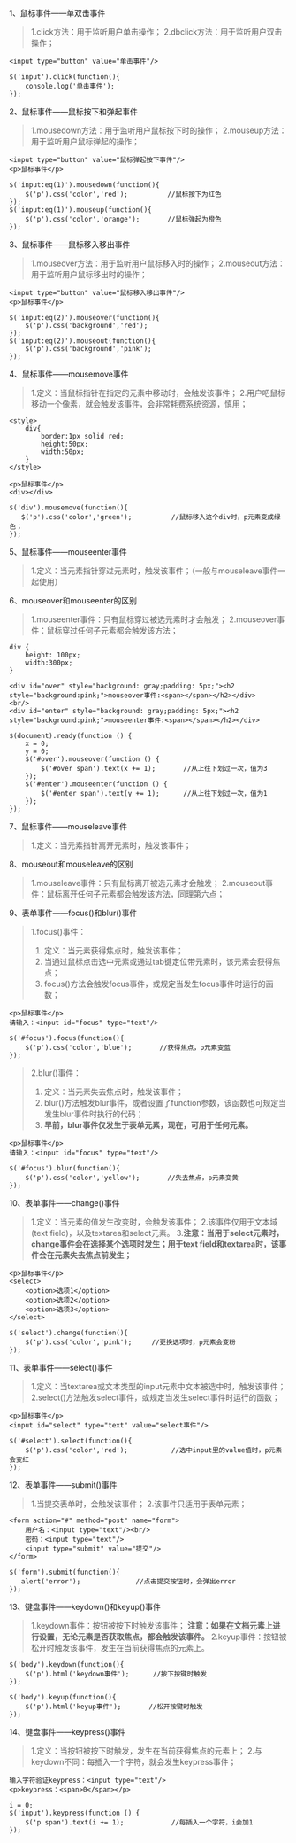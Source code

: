 1、鼠标事件——单双击事件
> 1.click方法：用于监听用户单击操作；
> 2.dbclick方法：用于监听用户双击操作；
```
<input type="button" value="单击事件"/>

$('input').click(function(){
    console.log('单击事件');
});
```

2、鼠标事件——鼠标按下和弹起事件
> 1.mousedown方法：用于监听用户鼠标按下时的操作；
> 2.mouseup方法：用于监听用户鼠标弹起的操作；
```
<input type="button" value="鼠标弹起按下事件"/>
<p>鼠标事件</p>

$('input:eq(1)').mousedown(function(){
    $('p').css('color','red');          //鼠标按下为红色
});
$('input:eq(1)').mouseup(function(){
    $('p').css('color','orange');       //鼠标弹起为橙色
});
```

3、鼠标事件——鼠标移入移出事件
> 1.mouseover方法：用于监听用户鼠标移入时的操作；
> 2.mouseout方法：用于监听用户鼠标移出时的操作；
```
<input type="button" value="鼠标移入移出事件"/>
<p>鼠标事件</p>

$('input:eq(2)').mouseover(function(){
    $('p').css('background','red');
});
$('input:eq(2)').mouseout(function(){
    $('p').css('background','pink');
});
```

4、鼠标事件——mousemove事件
> 1.定义：当鼠标指针在指定的元素中移动时，会触发该事件；
> 2.用户吧鼠标移动一个像素，就会触发该事件，会非常耗费系统资源，慎用；
```
<style>
    div{
        border:1px solid red;
        height:50px;
        width:50px;
    }
</style>

<p>鼠标事件</p>
<div></div>

$('div').mousemove(function(){
   $('p').css('color','green');          //鼠标移入这个div时，p元素变成绿色；
});
```

5、鼠标事件——mouseenter事件
> 1.定义：当元素指针穿过元素时，触发该事件；（一般与mouseleave事件一起使用）

6、mouseover和mouseenter的区别
> 1.mouseenter事件：只有鼠标穿过被选元素时才会触发；
> 2.mouseover事件：鼠标穿过任何子元素都会触发该方法；
```
div {
    height: 100px;
    width:300px;
}

<div id="over" style="background: gray;padding: 5px;"><h2 style="background:pink;">mouseover事件:<span></span></h2></div>
<br/>
<div id="enter" style="background: gray;padding: 5px;"><h2 style="background:pink;">mouseenter事件:<span></span></h2></div>

$(document).ready(function () {
    x = 0;
    y = 0;
    $('#over').mouseover(function () {
        $('#over span').text(x += 1);       //从上往下划过一次，值为3
    });
    $('#enter').mouseenter(function () {
        $('#enter span').text(y += 1);      //从上往下划过一次，值为1
    });
});
```

7、鼠标事件——mouseleave事件
> 1.定义：当元素指针离开元素时，触发该事件；

8、mouseout和mouseleave的区别
> 1.mouseleave事件：只有鼠标离开被选元素才会触发；
> 2.mouseout事件：鼠标离开任何子元素都会触发该方法，同理第六点；

9、表单事件——focus()和blur()事件
> 1.focus()事件：
> 1. 定义：当元素获得焦点时，触发该事件；
> 2. 当通过鼠标点击选中元素或通过tab键定位带元素时，该元素会获得焦点；
> 3. focus()方法会触发focus事件，或规定当发生focus事件时运行的函数；
```
<p>鼠标事件</p>
请输入：<input id="focus" type="text"/>

$('#focus').focus(function(){
    $('p').css('color','blue');       //获得焦点，p元素变蓝
});
```
> 2.blur()事件：
> 1. 定义：当元素失去焦点时，触发该事件；
> 2. blur()方法触发blur事件，或者设置了function参数，该函数也可规定当发生blur事件时执行的代码；
> 3. **早前，blur事件仅发生于表单元素，现在，可用于任何元素。**
```
<p>鼠标事件</p>
请输入：<input id="focus" type="text"/>

$('#focus').blur(function(){
    $('p').css('color','yellow');       //失去焦点，p元素变黄
});
```

10、表单事件——change()事件
> 1.定义：当元素的值发生改变时，会触发该事件；
> 2.该事件仅用于文本域(text field)，以及textarea和select元素。
> 3.**注意：当用于select元素时，change事件会在选择某个选项时发生；用于text field和textarea时，该事件会在元素失去焦点前发生；**
```
<p>鼠标事件</p>
<select>
    <option>选项1</option>
    <option>选项2</option>
    <option>选项3</option>
</select>

$('select').change(function(){
    $('p').css('color','pink');     //更换选项时，p元素会变粉
});
```

11、表单事件——select()事件
> 1.定义：当textarea或文本类型的input元素中文本被选中时，触发该事件；
> 2.select()方法触发select事件，或规定当发生select事件时运行的函数；
```
<p>鼠标事件</p>
<input id="select" type="text" value="select事件"/>

$('#select').select(function(){
    $('p').css('color','red');           //选中input里的value值时，p元素会变红
});
```

12、表单事件——submit()事件
> 1.当提交表单时，会触发该事件；
> 2.该事件只适用于表单元素；
```
<form action="#" method="post" name="form">
    用户名：<input type="text"/><br/>
    密码：<input type="text"/>
    <input type="submit" value="提交"/>
</form>

$('form').submit(function(){
   alert('error');              //点击提交按钮时，会弹出error
});
```

13、键盘事件——keydown()和keyup()事件
> 1.keydown事件：按钮被按下时触发该事件；
> **注意：如果在文档元素上进行设置，无论元素是否获取焦点，都会触发该事件。**
> 2.keyup事件：按钮被松开时触发该事件，发生在当前获得焦点的元素上。
```
$('body').keydown(function(){
    $('p').html('keydown事件');      //按下按键时触发
});

$('body').keyup(function(){
    $('p').html('keyup事件');       //松开按键时触发
});
```

14、键盘事件——keypress()事件
> 1.定义：当按钮被按下时触发，发生在当前获得焦点的元素上；
> 2.与keydown不同：每插入一个字符，就会发生keypress事件；
```
输入字符验证keypress：<input type="text"/>
<p>keypress：<span>0</span></p>

i = 0;
$('input').keypress(function () {
    $('p span').text(i += 1);            //每插入一个字符，i会加1
});
```

